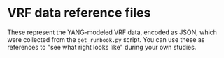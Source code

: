 # VRF data reference files
These represent the YANG-modeled VRF data, encoded as JSON,
which were collected from the `get_runbook.py` script.
You can use these as references to "see what right looks like"
during your own studies.
